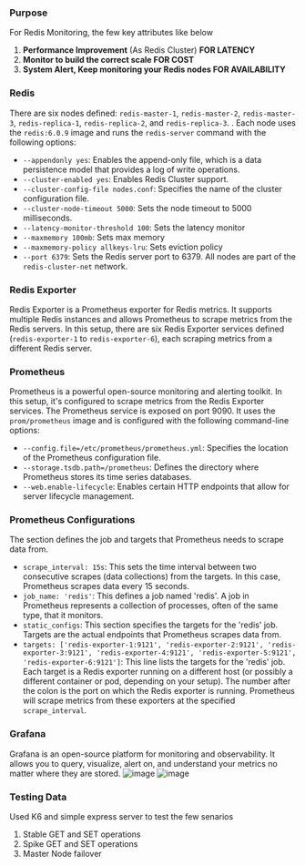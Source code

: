 ### Purpose 

For Redis Monitoring, the few key attributes like below
1. **Performance Improvement** (As Redis Cluster) **FOR LATENCY**
2. **Monitor to build the correct scale FOR COST**
3. **System Alert, Keep monitoring your Redis nodes FOR AVAILABILITY**

### Redis 

There are six nodes defined: `redis-master-1`, `redis-master-2`, `redis-master-3`, `redis-replica-1`, `redis-replica-2`, and `redis-replica-3`. . 
Each node uses the `redis:6.0.9` image and runs the `redis-server` command with the following options:
- `--appendonly yes`: Enables the append-only file, which is a data persistence model that provides a log of write operations.
- `--cluster-enabled yes`: Enables Redis Cluster support.
- `--cluster-config-file nodes.conf`: Specifies the name of the cluster configuration file.
- `--cluster-node-timeout 5000`: Sets the node timeout to 5000 milliseconds.
- `--latency-monitor-threshold 100`: Sets the latency monitor
- `--maxmemory 100mb`: Sets max memory 
- `--maxmemory-policy allkeys-lru`: Sets eviction policy
- `--port 6379`: Sets the Redis server port to 6379.
All nodes are part of the `redis-cluster-net` network.

### Redis Exporter

Redis Exporter is a Prometheus exporter for Redis metrics. It supports multiple Redis instances and allows Prometheus to scrape metrics from the Redis servers.
In this setup, there are six Redis Exporter services defined (`redis-exporter-1` to `redis-exporter-6`), each scraping metrics from a different Redis server.

### Prometheus

Prometheus is a powerful open-source monitoring and alerting toolkit. In this setup, it's configured to scrape metrics from the Redis Exporter services.
The Prometheus service is exposed on port 9090. It uses the `prom/prometheus` image and is configured with the following command-line options:

- `--config.file=/etc/prometheus/prometheus.yml`: Specifies the location of the Prometheus configuration file.
- `--storage.tsdb.path=/prometheus`: Defines the directory where Prometheus stores its time series databases.
- `--web.enable-lifecycle`: Enables certain HTTP endpoints that allow for server lifecycle management.

### Prometheus Configurations

The section defines the job and targets that Prometheus needs to scrape data from.
- `scrape_interval: 15s`: This sets the time interval between two consecutive scrapes (data collections) from the targets. In this case, Prometheus scrapes data every 15 seconds.
- `job_name: 'redis'`: This defines a job named 'redis'. A job in Prometheus represents a collection of processes, often of the same type, that it monitors.
- `static_configs`: This section specifies the targets for the 'redis' job. Targets are the actual endpoints that Prometheus scrapes data from.
- `targets: ['redis-exporter-1:9121', 'redis-exporter-2:9121', 'redis-exporter-3:9121', 'redis-exporter-4:9121', 'redis-exporter-5:9121', 'redis-exporter-6:9121']`: This line lists the targets for the 'redis' job. Each target is a Redis exporter running on a different host (or possibly a different container or pod, depending on your setup). The number after the colon is the port on which the Redis exporter is running. Prometheus will scrape metrics from these exporters at the specified `scrape_interval`.

### Grafana

Grafana is an open-source platform for monitoring and observability. It allows you to query, visualize, alert on, and understand your metrics no matter where they are stored.
![image](https://github.com/Lisooo790926/RedisMetrics/assets/48560984/b9ab14b1-0106-4b29-a05f-9a857471c84b)
![image](https://github.com/Lisooo790926/RedisMetrics/assets/48560984/5ee49d8c-c0a9-47f9-a306-8c53308f53ec)


### Testing Data

Used K6 and simple express server to test the few senarios 
1. Stable GET and SET operations
2. Spike GET and SET operations
3. Master Node failover


